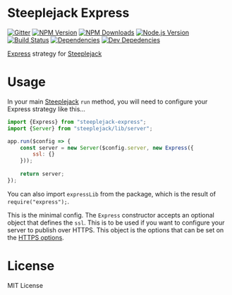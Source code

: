 # Steeplejack Express

[![Gitter][gitter-image]][gitter-url]
[![NPM Version][npm-image]][npm-url]
[![NPM Downloads][downloads-image]][downloads-url]
[![Node.js Version][node-version-image]][node-version-url]
[![Build Status][travis-image]][travis-url]
[![Dependencies][dependencies-image]][dependencies-url]
[![Dev Depedencies][dev-dependencies-image]][dev-dependencies-url]

[Express](http://expressjs.com) strategy for [Steeplejack](http://steeplejack.info)

# Usage

In your main [Steeplejack](http://steeplejack.info) `run` method, you will need to configure your Express strategy like
this...

```javascript
import {Express} from "steeplejack-express";
import {Server} from "steeplejack/lib/server";

app.run($config => {
    const server = new Server($config.server, new Express({
        ssl: {}
    }));
    
    return server;
});
```

You can also import `expressLib` from the package, which is the result of `require("express");`.

This is the minimal config. The `Express` constructor accepts an optional object that defines the `ssl`. This is to be
used if you want to configure your server to publish over HTTPS.  This object is the options that can be set on the
[HTTPS options](https://nodejs.org/api/https.html#https_https_createserver_options_requestlistener).

# License

MIT License

[npm-image]: https://img.shields.io/npm/v/steeplejack-express.svg?style=flat
[downloads-image]: https://img.shields.io/npm/dm/steeplejack-express.svg?style=flat
[node-version-image]: https://img.shields.io/badge/node.js-%3E%3D_0.10-brightgreen.svg?style=flat
[travis-image]: https://img.shields.io/travis/riggerthegeek/steeplejack-express.svg?style=flat
[dependencies-image]: https://img.shields.io/david/riggerthegeek/steeplejack-express.svg?style=flat
[dev-dependencies-image]: https://img.shields.io/david/dev/riggerthegeek/steeplejack-express.svg?style=flat
[gitter-image]: https://img.shields.io/badge/GITTER-JOIN%20CHAT%20%E2%86%92-1DCE73.svg?style=flat

[npm-url]: https://npmjs.org/package/steeplejack-express
[node-version-url]: http://nodejs.org/download/
[travis-url]: https://travis-ci.org/riggerthegeek/steeplejack-express
[downloads-url]: https://npmjs.org/package/steeplejack-express
[dependencies-url]: https://david-dm.org/riggerthegeek/steeplejack-express
[dev-dependencies-url]: https://david-dm.org/riggerthegeek/steeplejack-express#info=devDependencies&view=table
[gitter-url]: https://gitter.im/riggerthegeek/steeplejack?utm_source=badge&utm_medium=badge&utm_campaign=pr-badge&utm_content=body_badge
